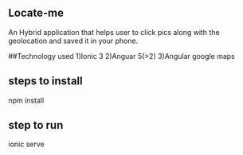 ## Locate-me
An Hybrid application that helps user to click pics along with the geolocation and saved it in your phone.

##Technology used
1)Ionic 3
2)Anguar 5(>2)
3)Angular google maps

## steps to install
npm install

## step to run
ionic serve


